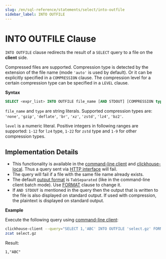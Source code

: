 ```yaml
---
slug: /en/sql-reference/statements/select/into-outfile
sidebar_label: INTO OUTFILE
---
```


# INTO OUTFILE Clause

`INTO OUTFILE` clause redirects the result of a `SELECT` query to a file on the **client** side.

Compressed files are supported. Compression type is detected by the extension of the file name (mode `'auto'` is used by default). Or it can be explicitly specified in a `COMPRESSION` clause. The compression level for a certain compression type can be specified in a `LEVEL` clause.

**Syntax**

```sql
SELECT <expr_list> INTO OUTFILE file_name [AND STDOUT] [COMPRESSION type [LEVEL level]]
```

`file_name` and `type` are string literals. Supported compression types are: `'none'`, `'gzip'`, `'deflate'`, `'br'`, `'xz'`, `'zstd'`, `'lz4'`, `'bz2'`.

`level` is a numeric literal. Positive integers in following ranges are supported: `1-12` for `lz4` type, `1-22` for `zstd` type and `1-9` for other compression types.

## Implementation Details

- This functionality is available in the [command-line client](../../../interfaces/cli.md) and [clickhouse-local](../../../operations/utilities/clickhouse-local.md). Thus a query sent via [HTTP interface](../../../interfaces/http.md) will fail.
- The query will fail if a file with the same file name already exists.
- The default [output format](../../../interfaces/formats.md) is `TabSeparated` (like in the command-line client batch mode). Use [FORMAT](format.md) clause to change it.
- If `AND STDOUT` is mentioned in the query then the output that is written to the file is also displayed on standard output. If used with compression, the plaintext is displayed on standard output.

**Example**

Execute the following query using [command-line client](../../../interfaces/cli.md):

```bash
clickhouse-client --query="SELECT 1,'ABC' INTO OUTFILE 'select.gz' FORMAT CSV;"
zcat select.gz 
```

Result:

```text
1,"ABC"
```
